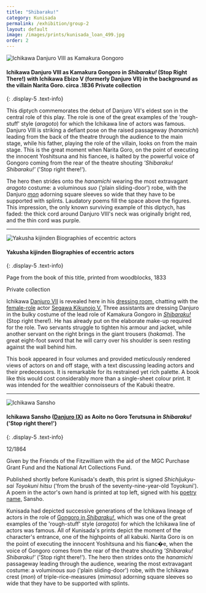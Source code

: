 ```yaml
---
title: "Shibaraku!"
category: Kunisada
permalink: /exhibition/group-2
layout: default
image: /images/prints/kunisada_loan_499.jpg
order: 2
---
```

![Ichikawa Danjuro VIII as Kamakura Gongoro]({{site.baseurl}}/images/prints/kunisada_loan_499.jpg)

#### Ichikawa Danjuro VIII as Kamakura Gongoro in _Shibaraku!_ (Stop Right There!) with Ichikawa Ebizo V (formerly Danjuro VII) in the background as the villain Narita Goro. circa .1836 Private collection
{: .display-5 .text-info}

This diptych commemorates the debut of Danjuro VII's eldest son in the central role of this play. The role is one of the great examples of the 'rough-stuff' style (_aragoto_) for which the Ichikawa line of actors was famous. Danjuro VIII is striking a defiant pose on the raised passageway (_hanamichi_) leading from the back of the theatre through the audience to the main stage, while his father, playing the role of the villain, looks on from the main stage. This is the great moment when Narita Goro, on the point of executing the innocent Yoshitsuna and his fiancee, is halted by the powerful voice of Gongoro coming from the rear of the theatre shouting _'Shibaraku! Shibaraku!'_ ('Stop right there!').

The hero then strides onto the _hanamichi_ wearing the most extravagant _aragoto_ costume: a voluminous _suo_ ('plain sliding-door') robe, with the Danjuro _[mon](/context/textD)_  adorning square sleeves so wide that they have to be supported with splints. Laudatory poems fill the space above the figures. This impression, the only known surviving example of this diptych, has faded: the thick cord around Danjuro VIII's neck was originally bright red, and the thin cord was purple.

-----

![Yakusha kijinden Biographies of eccentric actors]({{site.baseurl}}/images/prints/kunisada_loan_book_plate.jpg)

#### Yakusha kijinden Biographies of eccentric actors
{: .display-5 .text-info}

Page from the book of this title, printed from woodblocks, 1833

Private collection

Ichikawa [Danjuro VII](/context/textD) is revealed here in his [dressing room,](/exhibition/group-13) chatting with the [female-role](textG.htm) actor [Segawa Kikunojo V.](/exhibition/group-7) Three assistants are dressing Danjuro in the bulky costume of the lead role of Kamakura Gongoro in _[Shibaraku!](/exhibition/group-2)_ (Stop right there!). He has already put on the elaborate make-up required for the role. Two servants struggle to tighten his armour and jacket, while another servant on the right brings in the giant trousers (_hakama_). The great eight-foot sword that he will carry over his shoulder is seen resting against the wall behind him.

This book appeared in four volumes and provided meticulously rendered views of actors on and off stage, with a text discussing leading actors and their predecessors. It is remarkable for its restrained yet rich palette. A book like this would cost considerably more than a single-sheet colour print. It was intended for the wealthier connoisseurs of the Kabuki theatre.

-----

![Ichikawa Sansho]({{site.baseurl}}/images/prints/p.91-1999.jpg)

#### Ichikawa Sansho ([Danjuro IX](/exhibition/group-18)) as Aoito no Goro Terutsuna in _Shibaraku!_ ('Stop right there!')
{: .display-5 .text-info}

12/1864

Given by the Friends of the Fitzwilliam with the aid of the MGC Purchase Grant Fund and the National Art Collections Fund.

Published shortly before Kunisada's death, this print is signed _Shichijukyu-sai Toyokuni hitsu_ ('from the brush of the seventy-nine-year-old Toyokuni'). A poem in the actor's own hand is printed at top left, signed with his [poetry name,](/context/textD) Sansho.

Kunisada had depicted successive generations of the Ichikawa lineage of actors in the role of [Gongoro in _Shibaraku!_,](/exhibition/group-2) which was one of the great examples of the 'rough-stuff' style (_aragoto_) for which the Ichikawa line of actors was famous. All of Kunisada's prints depict the moment of the character's entrance, one of the highpoints of all kabuki. Narita Goro is on the point of executing the innocent Yoshitsuna and his fianc�e, when the voice of Gongoro comes from the rear of the theatre shouting _'Shibaraku! Shibaraku!'_ ('Stop right there!'). The hero then strides onto the _hanamichi_ passageway leading through the audience, wearing the most extravagant costume: a voluminous _suo_ ('plain sliding-door') robe, with the Ichikawa crest (_mon_) of triple-rice-measures (_mimasu_) adorning square sleeves so wide that they have to be supported with splints.
